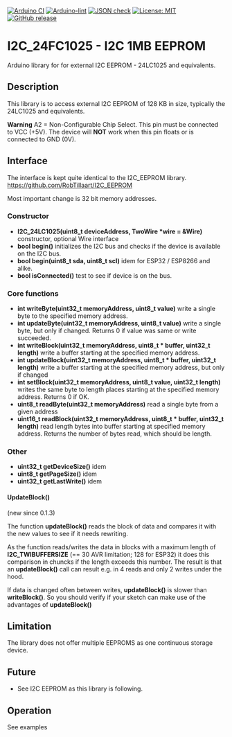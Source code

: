 
[![Arduino CI](https://github.com/RobTillaart/I2C_24LC1025/workflows/Arduino%20CI/badge.svg)](https://github.com/marketplace/actions/arduino_ci)
[![Arduino-lint](https://github.com/RobTillaart/I2C_24LC1025/actions/workflows/arduino-lint.yml/badge.svg)](https://github.com/RobTillaart/I2C_24LC1025/actions/workflows/arduino-lint.yml)
[![JSON check](https://github.com/RobTillaart/I2C_24LC1025/actions/workflows/jsoncheck.yml/badge.svg)](https://github.com/RobTillaart/I2C_24LC1025/actions/workflows/jsoncheck.yml)
[![License: MIT](https://img.shields.io/badge/license-MIT-green.svg)](https://github.com/RobTillaart/I2C_24LC1025/blob/master/LICENSE)
[![GitHub release](https://img.shields.io/github/release/RobTillaart/I2C_24LC1025.svg?maxAge=3600)](https://github.com/RobTillaart/I2C_24LC1025/releases)


# I2C_24FC1025 - I2C 1MB EEPROM

Arduino library for for external I2C EEPROM - 24LC1025 and equivalents.


## Description

This library is to access external I2C EEPROM of 128 KB in size, 
typically the 24LC1025 and equivalents.

**Warning**
A2 = Non-Configurable Chip Select.
This pin must be connected to VCC (+5V). 
The device will **NOT** work when this pin floats or is connected to GND (0V).


## Interface

The interface is kept quite identical to the I2C_EEPROM library.
https://github.com/RobTillaart/I2C_EEPROM

Most important change is 32 bit memory addresses.


### Constructor

- **I2C_24LC1025(uint8_t deviceAddress, TwoWire \*wire = &Wire)** constructor, optional Wire interface
- **bool begin()** initializes the I2C bus and checks if the device is available on the I2C bus.
- **bool begin(uint8_t sda, uint8_t scl)** idem for ESP32 / ESP8266 and alike.
- **bool isConnected()** test to see if device is on the bus.


### Core functions

- **int writeByte(uint32_t memoryAddress, uint8_t value)** write a single byte to the specified memory address.
- **int updateByte(uint32_t memoryAddress, uint8_t value)** write a single byte, but only if changed. Returns 0 if value was same or write succeeded.
- **int writeBlock(uint32_t memoryAddress, uint8_t \* buffer, uint32_t length)** write a buffer starting at the specified memory address. 
- **int updateBlock(uint32_t memoryAddress, uint8_t \* buffer, uint32_t length)** write a buffer starting at the specified memory address, but only if changed
- **int setBlock(uint32_t memoryAddress, uint8_t value, uint32_t length)** writes the same byte to length places starting at the specified memory address. Returns 0 if OK.
- **uint8_t readByte(uint32_t memoryAddress)** read a single byte from a given address
- **uint16_t readBlock(uint32_t memoryAddress, uint8_t \* buffer, uint32_t length)** read length bytes into buffer starting at specified memory address. Returns the number of bytes read, which should be length.


### Other

- **uint32_t getDeviceSize()** idem
- **uint8_t  getPageSize()** idem
- **uint32_t getLastWrite()** idem


#### UpdateBlock()

(new since 0.1.3)

The function **updateBlock()** reads the block of data and compares it with the new values 
to see if it needs rewriting.

As the function reads/writes the data in blocks with a maximum length of **I2C_TWIBUFFERSIZE** 
(== 30 AVR limitation; 128 for ESP32) it does this comparison in chuncks if the length exceeds this number. 
The result is that an **updateBlock()** call can result e.g. in 4 reads and only 2 writes under the hood. 

If data is changed often between writes, **updateBlock()** is slower than **writeBlock()**.
So you should verify if your sketch can make use of the advantages of **updateBlock()**


## Limitation

The library does not offer multiple EEPROMS as one continuous storage device.


## Future

- See I2C EEPROM as this library is following.


## Operation

See examples

